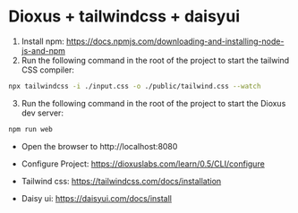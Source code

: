 # Dioxus + tailwindcss + daisyui

1. Install npm: https://docs.npmjs.com/downloading-and-installing-node-js-and-npm
2. Run the following command in the root of the project to start the tailwind CSS compiler:

```bash
npx tailwindcss -i ./input.css -o ./public/tailwind.css --watch
```

3. Run the following command in the root of the project to start the Dioxus dev server:

```bash
npm run web
```

- Open the browser to http://localhost:8080

- Configure Project: https://dioxuslabs.com/learn/0.5/CLI/configure
- Tailwind css: https://tailwindcss.com/docs/installation
- Daisy ui: https://daisyui.com/docs/install